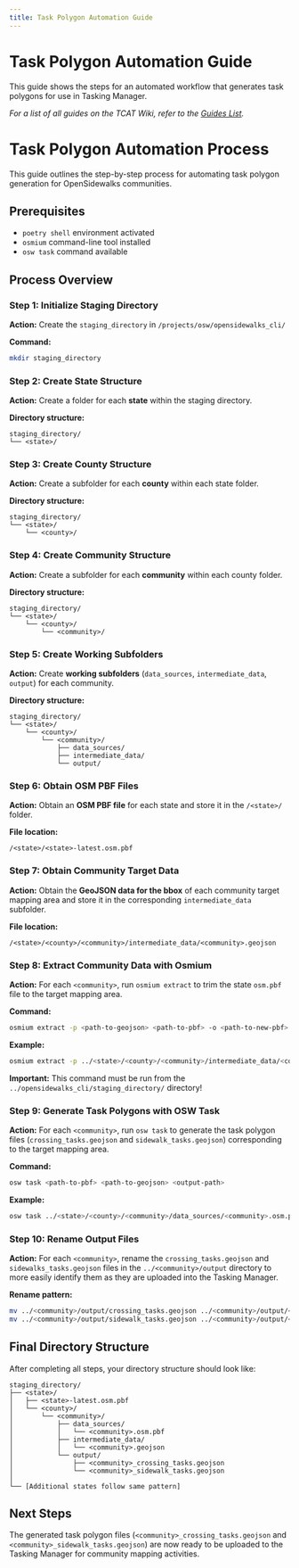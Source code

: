 ```yaml
---
title: Task Polygon Automation Guide
---
```


<!-- @format -->

# Task Polygon Automation Guide

This guide shows the steps for an automated workflow that generates task polygons for use in Tasking Manager.

_For a list of all guides on the TCAT Wiki, refer to the [Guides List](../../../guides-list/index.md)._

# Task Polygon Automation Process

This guide outlines the step-by-step process for automating task polygon generation for OpenSidewalks communities.

## Prerequisites

-   `poetry shell` environment activated
-   `osmium` command-line tool installed
-   `osw task` command available

## Process Overview

### Step 1: Initialize Staging Directory

**Action:** Create the `staging_directory` in `/projects/osw/opensidewalks_cli/`

**Command:**

```bash
mkdir staging_directory
```

### Step 2: Create State Structure

**Action:** Create a folder for each **state** within the staging directory.

**Directory structure:**

```
staging_directory/
└── <state>/
```

### Step 3: Create County Structure

**Action:** Create a subfolder for each **county** within each state folder.

**Directory structure:**

```
staging_directory/
└── <state>/
    └── <county>/
```

### Step 4: Create Community Structure

**Action:** Create a subfolder for each **community** within each county folder.

**Directory structure:**

```
staging_directory/
└── <state>/
    └── <county>/
        └── <community>/
```

### Step 5: Create Working Subfolders

**Action:** Create **working subfolders** (`data_sources`, `intermediate_data`, `output`) for each community.

**Directory structure:**

```
staging_directory/
└── <state>/
    └── <county>/
        └── <community>/
            ├── data_sources/
            ├── intermediate_data/
            └── output/
```

### Step 6: Obtain OSM PBF Files

**Action:** Obtain an **OSM PBF file** for each state and store it in the `/<state>/` folder.

**File location:**

```
/<state>/<state>-latest.osm.pbf
```

### Step 7: Obtain Community Target Data

**Action:** Obtain the **GeoJSON data for the bbox** of each community target mapping area and store it in the corresponding `intermediate_data` subfolder.

**File location:**

```
/<state>/<county>/<community>/intermediate_data/<community>.geojson
```

### Step 8: Extract Community Data with Osmium

**Action:** For each `<community>`, run `osmium extract` to trim the state `osm.pbf` file to the target mapping area.

**Command:**

```bash
osmium extract -p <path-to-geojson> <path-to-pbf> -o <path-to-new-pbf>
```

**Example:**

```bash
osmium extract -p ../<state>/<county>/<community>/intermediate_data/<community>.geojson ../<state>/<state>-latest.osm.pbf -o ../<state>/<county>/<community>/data_sources/<community>.osm.pbf
```

**Important:** This command must be run from the `../opensidewalks_cli/staging_directory/` directory!

### Step 9: Generate Task Polygons with OSW Task

**Action:** For each `<community>`, run `osw task` to generate the task polygon files (`crossing_tasks.geojson` and `sidewalk_tasks.geojson`) corresponding to the target mapping area.

**Command:**

```bash
osw task <path-to-pbf> <path-to-geojson> <output-path>
```

**Example:**

```bash
osw task ../<state>/<county>/<community>/data_sources/<community>.osm.pbf ../<state>/<county>/<community>/intermediate_data/<community>.geojson .../<state>/<county>/<community>/output
```

### Step 10: Rename Output Files

**Action:** For each `<community>`, rename the `crossing_tasks.geojson` and `sidewalks_tasks.geojson` files in the `../<community>/output` directory to more easily identify them as they are uploaded into the Tasking Manager.

**Rename pattern:**

```bash
mv ../<community>/output/crossing_tasks.geojson ../<community>/output/<community>_crossing_tasks.geojson
mv ../<community>/output/sidewalk_tasks.geojson ../<community>/output/<community>_sidewalk_tasks.geojson
```

## Final Directory Structure

After completing all steps, your directory structure should look like:

```
staging_directory/
├── <state>/
│   ├── <state>-latest.osm.pbf
│   └── <county>/
│       └── <community>/
│           ├── data_sources/
│           │   └── <community>.osm.pbf
│           ├── intermediate_data/
│           │   └── <community>.geojson
│           └── output/
│               ├── <community>_crossing_tasks.geojson
│               └── <community>_sidewalk_tasks.geojson
│
└── [Additional states follow same pattern]
```

## Next Steps

The generated task polygon files (`<community>_crossing_tasks.geojson` and `<community>_sidewalk_tasks.geojson`) are now ready to be uploaded to the Tasking Manager for community mapping activities.
